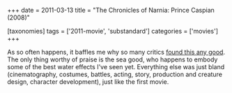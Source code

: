 +++
date = 2011-03-13
title = "The Chronicles of Narnia: Prince Caspian (2008)"

[taxonomies]
tags = ['2011-movie', 'substandard']
categories = ['movies']
+++

As so often happens, it baffles me why so many critics [found this any
good]. The only thing worthy of praise is the sea good, who happens to
embody some of the best water effects I've seen yet. Everything else
was just bland (cinematography, costumes, battles, acting, story,
production and creature design, character development), just like the
first movie.

  [found this any good]: http://en.wikipedia.org/wiki/The_Chronicles_of_Narnia:_Prince_Caspian#Reception
